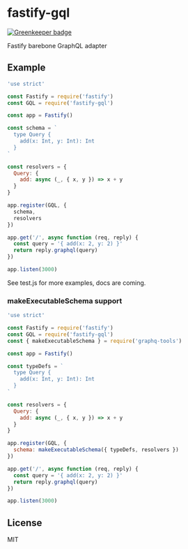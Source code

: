# fastify-gql

[![Greenkeeper badge](https://badges.greenkeeper.io/mcollina/fastify-gql.svg)](https://greenkeeper.io/)

Fastify barebone GraphQL adapter

## Example

```js
'use strict'

const Fastify = require('fastify')
const GQL = require('fastify-gql')

const app = Fastify()

const schema = `
  type Query {
    add(x: Int, y: Int): Int
  }
`

const resolvers = {
  Query: {
    add: async (_, { x, y }) => x + y
  }
}

app.register(GQL, {
  schema,
  resolvers
})

app.get('/', async function (req, reply) {
  const query = '{ add(x: 2, y: 2) }'
  return reply.graphql(query)
})

app.listen(3000)
```

See test.js for more examples, docs are coming.

### makeExecutableSchema support

```js
'use strict'

const Fastify = require('fastify')
const GQL = require('fastify-gql')
const { makeExecutableSchema } = require('graphq-tools')

const app = Fastify()

const typeDefs = `
  type Query {
    add(x: Int, y: Int): Int
  }
`

const resolvers = {
  Query: {
    add: async (_, { x, y }) => x + y
  }
}

app.register(GQL, {
  schema: makeExecutableSchema({ typeDefs, resolvers })
})

app.get('/', async function (req, reply) {
  const query = '{ add(x: 2, y: 2) }'
  return reply.graphql(query)
})

app.listen(3000)
```

## License

MIT
